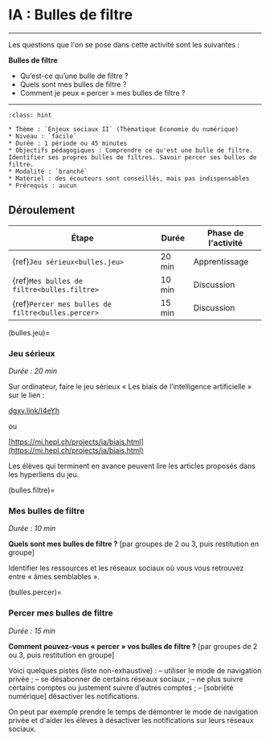 # IA : Bulles de filtre

---- 

Les questions que l'on se pose dans cette activité sont les suivantes :

**Bulles de filtre**
* Qu’est-ce qu’une bulle de filtre ?
* Quels sont mes bulles de filtre ?
* Comment je peux « percer » mes bulles de filtre ?


----

```{admonition} Intelligence artificielle. Bulles de filtre
:class: hint

* Thème : `Enjeux sociaux II` (Thèmatique Economie du numérique)
* Niveau : `facile`
* Durée : 1 période ou 45 minutes
* Objectifs pédagogiques : Comprendre ce qu'est une bulle de filtre. Identifier ses propres bulles de filtres. Savoir percer ses bulles de filtre.
* Modalité : `branché`
* Matériel : des écouteurs sont conseillés, mais pas indispensables
* Prérequis : aucun

```

## Déroulement


| Étape                                   | Durée  | Phase de l'activité   | 
|---------------------------------------|------ |---------------------|
| {ref}`Jeu sérieux<bulles.jeu>`                    | 20 min  | Apprentissage           |
| {ref}`Mes bulles de filtre<bulles.filtre>`           | 10 min  | Discussion |
| {ref}`Percer mes bulles de filtre<bulles.percer>`    | 15 min  | Discussion           |



(bulles.jeu)=
### Jeu sérieux 

*Durée : 20 min*

Sur ordinateur, faire le jeu sérieux « Les biais de l’intelligence artificielle » sur le lien :

[dgxy.link/I4eYh](https://dgxy.link/I4eYh)

ou

[https://mi.hepl.ch/projects/ia/biais.html](https://mi.hepl.ch/projects/ia/biais.html)

Les élèves qui terminent en avance peuvent lire les articles proposés dans les hyperliens du jeu.


(bulles.filtre)=
### Mes bulles de filtre 

*Durée : 10 min*

**Quels sont mes bulles de filtre ?** [par groupes de 2 ou 3, puis restitution en groupe]

Identifier les ressources et les réseaux sociaux où vous vous retrouvez entre « âmes semblables ». 



(bulles.percer)=
### Percer mes bulles de filtre

*Durée : 15 min*

**Comment pouvez-vous « percer » vos bulles de filtre ?** [par groupes de 2 ou 3, puis restitution en groupe]

Voici quelques pistes (liste non-exhaustive) :
– utiliser le mode de navigation privée ;
– se désabonner de certains réseaux sociaux ;
– ne plus suivre certains comptes ou justement suivre d’autres comptes ; – [sobriété numérique] désactiver les notifications.

On peut par exemple prendre le temps de démontrer le mode de navigation privée et d'aider les élèves à désactiver les notifications sur leurs réseaux sociaux.

